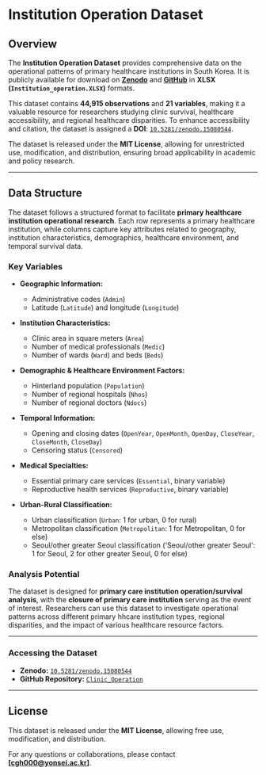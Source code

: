 # **Institution Operation Dataset**

## **Overview**
The **Institution Operation Dataset** provides comprehensive data on the operational patterns of primary healthcare institutions in South Korea. It is publicly available for download on **[Zenodo](https://zenodo.org/records/15080544)** and **[GitHub](https://github.com/Quantitative-Finance-Lab/Institution_Operation)** in **XLSX (`Institution_operation.XLSX`)** formats.

This dataset contains **44,915 observations** and **21 variables**, making it a valuable resource for researchers studying clinic survival, healthcare accessibility, and regional healthcare disparities. To enhance accessibility and citation, the dataset is assigned a **DOI**: [`10.5281/zenodo.15080544`](https://zenodo.org/records/15080544).

The dataset is released under the **MIT License**, allowing for unrestricted use, modification, and distribution, ensuring broad applicability in academic and policy research.

---

## **Data Structure**
The dataset follows a structured format to facilitate **primary healthcare institution operational research**. Each row represents a primary healthcare institution, while columns capture key attributes related to geography, institution characteristics, demographics, healthcare environment, and temporal survival data.

### **Key Variables**

- **Geographic Information:**
  - Administrative codes (`Admin`)
  - Latitude (`Latitude`) and longitude (`Longitude`)

- **Institution Characteristics:**
  - Clinic area in square meters (`Area`)
  - Number of medical professionals (`Medic`)
  - Number of wards (`Ward`) and beds (`Beds`)

- **Demographic & Healthcare Environment Factors:**
  - Hinterland population (`Population`)
  - Number of regional hospitals (`Nhos`)
  - Number of regional doctors (`Ndocs`)

- **Temporal Information:**
  - Opening and closing dates (`OpenYear`, `OpenMonth`, `OpenDay`, `CloseYear`, `CloseMonth`, `CloseDay`)
  - Censoring status (`Censored`)

- **Medical Specialties:**
  - Essential primary care services (`Essential`, binary variable)
  - Reproductive health services (`Reproductive`, binary variable)

- **Urban-Rural Classification:**
  - Urban classification (`Urban`: 1 for urban, 0 for rural)
  - Metropolitan classification (`Metropolitan`: 1 for Metropolitan, 0 for else)
  - Seoul/other greater Seoul classification ('Seoul/other greater Seoul': 1 for Seoul, 2 for other greater Seoul, 0 for else)


### **Analysis Potential**
The dataset is designed for **primary care institution operation/survival analysis**, with the **closure of primary care institution** serving as the event of interest. Researchers can use this dataset to investigate operational patterns across different primary hhcare institution types, regional disparities, and the impact of various healthcare resource factors.


---


### **Accessing the Dataset**
- **Zenodo:** [`10.5281/zenodo.15080544`](https://zenodo.org/records/15080544)
- **GitHub Repository:** [`Clinic_Operation`](https://github.com/Quantitative-Finance-Lab/Clinic_Operation)

---

## **License**
This dataset is released under the **MIT License**, allowing free use, modification, and distribution.

For any questions or collaborations, please contact **[cgh000@yonsei.ac.kr]**.

